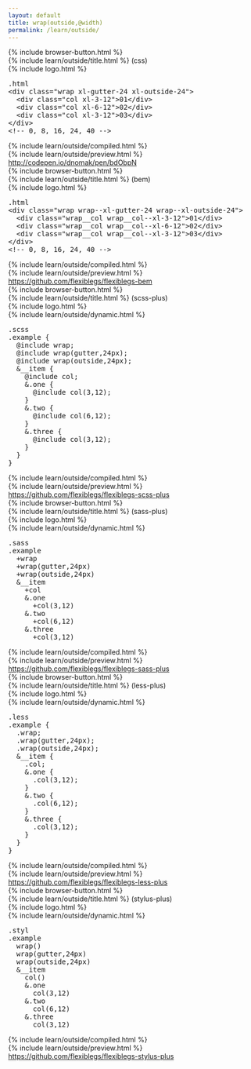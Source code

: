 ```yaml
---
layout: default
title: wrap(outside,@width)
permalink: /learn/outside/
---
```


<div id="css">
  <div class="dn-browser">
    <div class="dn-browser-header">
      {% include browser-button.html %}
      <div class="dn-style--title">{% include learn/outside/title.html %} (css)</div>
      {% include logo.html %}
    </div>
    <div class="dn-browser-body">
      <div class="dn-browser-body__pre">
        <pre class="not-compiled"><div class="dn-tag dn-tag--gray dn-tag--top dn-tag--button"><i class="fa fa-rocket fa-lg"></i></div><div class="dn-tag dn-tag--gray dn-tag--bottom">.html</div><!--
          -->&lt;div class="wrap xl-gutter-24 <span>xl-outside-24</span>"&gt;<br/><!--
          -->  &lt;div class="col xl-3-12"&gt;01&lt;/div&gt;<br/><!--
          -->  &lt;div class="col xl-6-12"&gt;02&lt;/div&gt;<br/><!--
          -->  &lt;div class="col xl-3-12"&gt;03&lt;/div&gt;<br/><!--
          -->&lt;/div&gt;<!--
          --><div class="comment">&lt;!-- 0, 8, 16, 24, 40 --&gt;</div><!--
        --></pre>
        {% include learn/outside/compiled.html %}
      </div>
      {% include learn/outside/preview.html %}
      <div class="dn-browser-footer">
        <div class="wrap xl-gutter-24 xl-outside-24 xl-center xl-auto">
          <div class="col">
            <a href="http://codepen.io/dnomak/pen/bdObpN?editors=110" class="dn-button dn-button--link">http://codepen.io/dnomak/pen/bdObpN</a>
          </div>
        </div>
      </div>
    </div>
  </div>
</div>

<div id="bem">
  <div class="dn-browser">
    <div class="dn-browser-header">
      {% include browser-button.html %}
      <div class="dn-style--title">{% include learn/outside/title.html %} (bem)</div>
      {% include logo.html %}
    </div>
    <div class="dn-browser-body">
      <div class="dn-browser-body__pre">
        <pre class="not-compiled"><div class="dn-tag dn-tag--gray dn-tag--top dn-tag--button"><i class="fa fa-rocket fa-lg"></i></div><div class="dn-tag dn-tag--gray dn-tag--bottom">.html</div><!--
          -->&lt;div class="wrap wrap--xl-gutter-24 <span>wrap--xl-outside-24</span>"&gt;<br/><!--
          -->  &lt;div class="wrap__col wrap__col--xl-3-12"&gt;01&lt;/div&gt;<br/><!--
          -->  &lt;div class="wrap__col wrap__col--xl-6-12"&gt;02&lt;/div&gt;<br/><!--
          -->  &lt;div class="wrap__col wrap__col--xl-3-12"&gt;03&lt;/div&gt;<br/><!--
          -->&lt;/div&gt;<!--
          --><div class="comment">&lt;!-- 0, 8, 16, 24, 40 --&gt;</div><!--
        --></pre>
        {% include learn/outside/compiled.html %}
      </div>
      {% include learn/outside/preview.html %}
      <div class="dn-browser-footer">
        <div class="wrap xl-gutter-24 xl-outside-24 xl-center xl-auto">
          <div class="col">
            <a href="https://github.com/flexiblegs/flexiblegs-bem" class="dn-button dn-button--link">https://github.com/flexiblegs/flexiblegs-bem</a>
          </div>
        </div>
      </div>
    </div>
  </div>
</div>

<div id="scss-plus">
  <div class="dn-browser">
    <div class="dn-browser-header">
      {% include browser-button.html %}
      <div class="dn-style--title">{% include learn/outside/title.html %} (scss-plus)</div>
      {% include logo.html %}
    </div>
    <div class="dn-browser-body">
      <div class="dn-browser-body__pre">
        <div class="wrap xl-top xl-gutter-24 xl-2 lg-1">
          {% include learn/outside/dynamic.html %}
          <div class="col">
            <pre class="not-compiled"><div class="dn-tag dn-tag--gray dn-tag--top dn-tag--button"><i class="fa fa-rocket fa-lg"></i></div><div class="dn-tag dn-tag--gray dn-tag--bottom">.scss</div><!--
              -->.example {<br/><!--
              -->  @include wrap;<br/><!--
              -->  @include wrap(gutter,24px);<br/><!--
              -->  @include <span>wrap(outside,24px)</span>;<br/><!--
              -->  &__item {<br/><!--
              -->    @include col;<br/><!--
              -->    &.one {<br/><!--
              -->      @include col(3,12);<br/><!--
              -->    }<br/><!--
              -->    &.two {<br/><!--
              -->      @include col(6,12);<br/><!--
              -->    }<br/><!--
              -->    &.three {<br/><!--
              -->      @include col(3,12);<br/><!--
              -->    }<br/><!--
              -->  }<br/><!--
              -->}<!--
            --></pre>
            {% include learn/outside/compiled.html %}
          </div>
        </div>
      </div>
      {% include learn/outside/preview.html %}
      <div class="dn-browser-footer">
        <div class="wrap xl-gutter-24 xl-outside-24 xl-center xl-auto">
          <div class="col">
            <a href="https://github.com/flexiblegs/flexiblegs-scss-plus" class="dn-button dn-button--link">https://github.com/flexiblegs/flexiblegs-scss-plus</a>
          </div>
        </div>
      </div>
    </div>
  </div>
</div>

<div id="sass-plus">
  <div class="dn-browser">
    <div class="dn-browser-header">
      {% include browser-button.html %}
      <div class="dn-style--title">{% include learn/outside/title.html %} (sass-plus)</div>
      {% include logo.html %}
    </div>
    <div class="dn-browser-body">
      <div class="dn-browser-body__pre">
        <div class="wrap xl-top xl-gutter-24 xl-2 lg-1">
          {% include learn/outside/dynamic.html %}
          <div class="col">
            <pre class="not-compiled"><div class="dn-tag dn-tag--gray dn-tag--top dn-tag--button"><i class="fa fa-rocket fa-lg"></i></div><div class="dn-tag dn-tag--gray dn-tag--bottom">.sass</div><!--
              -->.example<br/><!--
              -->  +wrap<br/><!--
              -->  +wrap(gutter,24px)<br/><!--
              -->  +<span>wrap(outside,24px)</span><br/><!--
              -->  &__item<br/><!--
              -->    +col<br/><!--
              -->    &.one<br/><!--
              -->      +col(3,12)<br/><!--
              -->    &.two<br/><!--
              -->      +col(6,12)<br/><!--
              -->    &.three<br/><!--
              -->      +col(3,12)<!--
            --></pre>
            {% include learn/outside/compiled.html %}
          </div>
        </div>
      </div>
      {% include learn/outside/preview.html %}
      <div class="dn-browser-footer">
        <div class="wrap xl-gutter-24 xl-outside-24 xl-center xl-auto">
          <div class="col">
            <a href="https://github.com/flexiblegs/flexiblegs-sass-plus" class="dn-button dn-button--link">https://github.com/flexiblegs/flexiblegs-sass-plus</a>
          </div>
        </div>
      </div>
    </div>
  </div>
</div>

<div id="less-plus">
  <div class="dn-browser">
    <div class="dn-browser-header">
      {% include browser-button.html %}
      <div class="dn-style--title">{% include learn/outside/title.html %} (less-plus)</div>
      {% include logo.html %}
    </div>
    <div class="dn-browser-body">
      <div class="dn-browser-body__pre">
        <div class="wrap xl-top xl-gutter-24 xl-2 lg-1">
          {% include learn/outside/dynamic.html %}
          <div class="col">
            <pre class="not-compiled"><div class="dn-tag dn-tag--gray dn-tag--top dn-tag--button"><i class="fa fa-rocket fa-lg"></i></div><div class="dn-tag dn-tag--gray dn-tag--bottom">.less</div><!--
              -->.example {<br/><!--
              -->  .wrap;<br/><!--
              -->  .wrap(gutter,24px);<br/><!--
              -->  .<span>wrap(outside,24px)</span>;<br/><!--
              -->  &__item {<br/><!--
              -->    .col;<br/><!--
              -->    &.one {<br/><!--
              -->      .col(3,12);<br/><!--
              -->    }<br/><!--
              -->    &.two {<br/><!--
              -->      .col(6,12);<br/><!--
              -->    }<br/><!--
              -->    &.three {<br/><!--
              -->      .col(3,12);<br/><!--
              -->    }<br/><!--
              -->  }<br/><!--
              -->}<!--
            --></pre>
            {% include learn/outside/compiled.html %}
          </div>
        </div>
      </div>
      {% include learn/outside/preview.html %}
      <div class="dn-browser-footer">
        <div class="wrap xl-gutter-24 xl-outside-24 xl-center xl-auto">
          <div class="col">
            <a href="https://github.com/flexiblegs/flexiblegs-less-plus" class="dn-button dn-button--link">https://github.com/flexiblegs/flexiblegs-less-plus</a>
          </div>
        </div>
      </div>
    </div>
  </div>
</div>

<div id="stylus-plus">
  <div class="dn-browser">
    <div class="dn-browser-header">
      {% include browser-button.html %}
      <div class="dn-style--title">{% include learn/outside/title.html %} (stylus-plus)</div>
      {% include logo.html %}
    </div>
    <div class="dn-browser-body">
      <div class="dn-browser-body__pre">
        <div class="wrap xl-top xl-gutter-24 xl-2 lg-1">
          {% include learn/outside/dynamic.html %}
          <div class="col">
            <pre class="not-compiled"><div class="dn-tag dn-tag--gray dn-tag--top dn-tag--button"><i class="fa fa-rocket fa-lg"></i></div><div class="dn-tag dn-tag--gray dn-tag--bottom">.styl</div><!--
              -->.example<br/><!--
              -->  wrap()<br/><!--
              -->  wrap(gutter,24px)<br/><!--
              -->  <span>wrap(outside,24px)</span><br/><!--
              -->  &__item<br/><!--
              -->    col()<br/><!--
              -->    &.one<br/><!--
              -->      col(3,12)<br/><!--
              -->    &.two<br/><!--
              -->      col(6,12)<br/><!--
              -->    &.three<br/><!--
              -->      col(3,12)<!--
            --></pre>
            {% include learn/outside/compiled.html %}
          </div>
        </div>
      </div>
      {% include learn/outside/preview.html %}
      <div class="dn-browser-footer">
        <div class="wrap xl-gutter-24 xl-outside-24 xl-center xl-auto">
          <div class="col">
            <a href="https://github.com/flexiblegs/flexiblegs-stylus-plus" class="dn-button dn-button--link">https://github.com/flexiblegs/flexiblegs-stylus-plus</a>
          </div>
        </div>
      </div>
    </div>
  </div>
</div>
